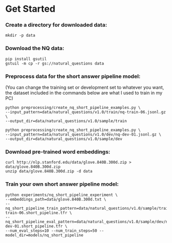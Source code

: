 # Get Started

### Create a directory for downloaded data:

```shell
mkdir -p data
```
### Download the NQ data:

```shell
pip install gsutil
gstuil -m cp -r gs://natural_questions data
```

### Preprocess data for the short answer pipeline model:
(You can change the training set or development set to whatever you want, the dataset included in the commands below are what I used to train in my PC)

```shell
python preprocessing/create_nq_short_pipeline_examples.py \
--input_pattern=data/natural_questions/v1.0/train/nq-train-06.jsonl.gz \
--output_dir=data/natural_questions/v1.0/sample/train

python preprocessing/create_nq_short_pipeline_examples.py \
--input_pattern=data/natural_questions/v1.0/dev/nq-dev-01.jsonl.gz \
--output_dir=data/natural_questions/v1.0/sample/dev
```

### Download pre-trained word embeddings:
```shell
curl http://nlp.stanford.edu/data/glove.840B.300d.zip > data/glove.840B.300d.zip
unzip data/glove.840B.300d.zip -d data
```

### Train your own short answer pipeline model:
```shell
python experiments/nq_short_pipeline_experiment \
--embeddings_path=data/glove.840B.300d.txt \
--nq_short_pipeline_train_pattern=data/natural_questions/v1.0/sample/train/nq-train-06.short_pipeline.tfr \
--nq_short_pipeline_eval_pattern=data/natural_questions/v1.0/sample/dev/nq-dev-01.short_pipeline.tfr \
--num_eval_steps=10 --num_train_steps=50 --model_dir=models/nq_short_pipeline

```
